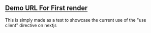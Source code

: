 ## [Demo URL For First render](https://next-render-integrity.vercel.app)
This is simply made as a test to showcase the current use of the "use client" directive on nextjs